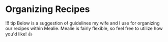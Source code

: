 # Organizing Recipes

!!! tip
    Below is a suggestion of guidelines my wife and I use for organizing our recipes within Mealie. Mealie is fairly flexible, so feel free to utilize how you'd like! 👍